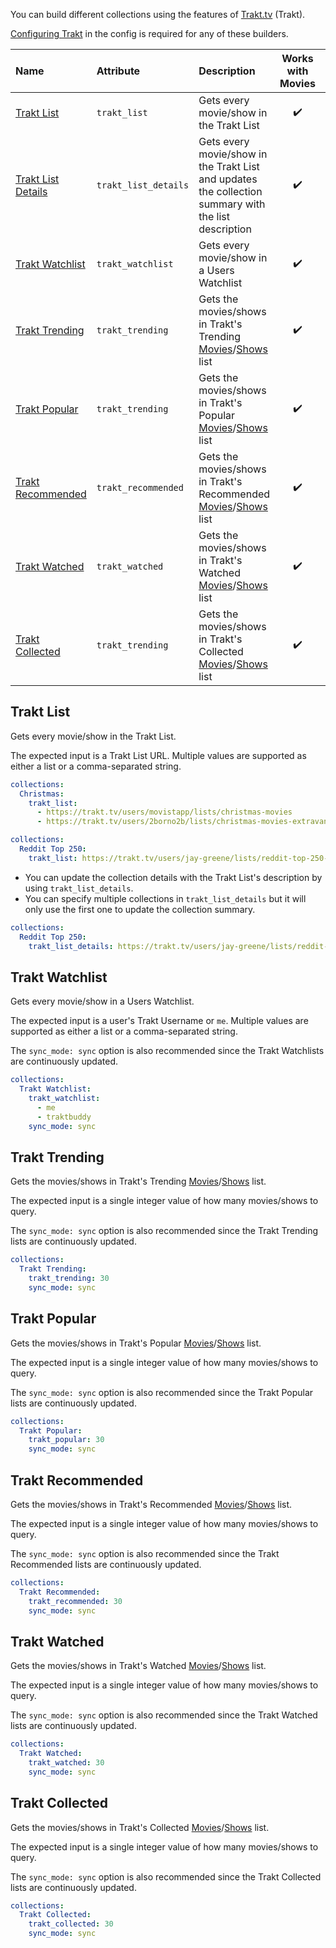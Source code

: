 You can build different collections using the features of [Trakt.tv](https://trakt.tv/) (Trakt). 

[Configuring Trakt](https://github.com/meisnate12/Plex-Meta-Manager/wiki/Trakt-Attributes) in the config is required for any of these builders.

| Name | Attribute | Description | Works with Movies | Works with Shows |
| :--- | :--- | :--- | :---: | :---: |
| [Trakt List](#trakt-list) | `trakt_list` | Gets every movie/show in the Trakt List | :heavy_check_mark: | :heavy_check_mark: |
| [Trakt List Details](#trakt-list) | `trakt_list_details` | Gets every movie/show in the Trakt List and updates the collection summary with the list description | :heavy_check_mark: | :heavy_check_mark: |
| [Trakt Watchlist](#trakt-watchlist) | `trakt_watchlist` | Gets every movie/show in a Users Watchlist | :heavy_check_mark: | :heavy_check_mark: |
| [Trakt Trending](#trakt-trending) | `trakt_trending` | Gets the movies/shows in Trakt's Trending [Movies](https://trakt.tv/movies/trending)/[Shows](https://trakt.tv/shows/trending) list | :heavy_check_mark: | :heavy_check_mark: | 
| [Trakt Popular](#trakt-popular) | `trakt_trending` | Gets the movies/shows in Trakt's Popular [Movies](https://trakt.tv/movies/popular)/[Shows](https://trakt.tv/shows/popular) list | :heavy_check_mark: | :heavy_check_mark: | 
| [Trakt Recommended](#trakt-recommended) | `trakt_recommended` | Gets the movies/shows in Trakt's Recommended [Movies](https://trakt.tv/movies/recommended/weekly)/[Shows](https://trakt.tv/shows/recommended/weekly) list | :heavy_check_mark: | :heavy_check_mark: | 
| [Trakt Watched](#trakt-watched) | `trakt_watched` | Gets the movies/shows in Trakt's Watched [Movies](https://trakt.tv/movies/watched/weekly)/[Shows](https://trakt.tv/shows/watched/weekly) list | :heavy_check_mark: | :heavy_check_mark: | 
| [Trakt Collected](#trakt-collected) | `trakt_trending` | Gets the movies/shows in Trakt's Collected [Movies](https://trakt.tv/movies/collected/weekly)/[Shows](https://trakt.tv/shows/collected/weekly) list | :heavy_check_mark: | :heavy_check_mark: | 

## Trakt List
Gets every movie/show in the Trakt List.

The expected input is a Trakt List URL. Multiple values are supported as either a list or a comma-separated string.

```yaml
collections:
  Christmas:
    trakt_list:
      - https://trakt.tv/users/movistapp/lists/christmas-movies
      - https://trakt.tv/users/2borno2b/lists/christmas-movies-extravanganza
```
```yaml
collections:
  Reddit Top 250:
    trakt_list: https://trakt.tv/users/jay-greene/lists/reddit-top-250-2019-edition
```

* You can update the collection details with the Trakt List's description by using `trakt_list_details`.
* You can specify multiple collections in `trakt_list_details` but it will only use the first one to update the collection summary.

```yaml
collections:
  Reddit Top 250:
    trakt_list_details: https://trakt.tv/users/jay-greene/lists/reddit-top-250-2019-edition
```

## Trakt Watchlist
Gets every movie/show in a Users Watchlist.

The expected input is a user's Trakt Username or `me`. Multiple values are supported as either a list or a comma-separated string.

The `sync_mode: sync` option is also recommended since the Trakt Watchlists are continuously updated.

```yaml
collections:
  Trakt Watchlist:
    trakt_watchlist:
      - me
      - traktbuddy
    sync_mode: sync
```

## Trakt Trending
Gets the movies/shows in Trakt's Trending [Movies](https://trakt.tv/movies/trending)/[Shows](https://trakt.tv/shows/trending) list.

The expected input is a single integer value of how many movies/shows to query. 

The `sync_mode: sync` option is also recommended since the Trakt Trending lists are continuously updated.

```yaml
collections:
  Trakt Trending:
    trakt_trending: 30
    sync_mode: sync
```

## Trakt Popular
Gets the movies/shows in Trakt's Popular [Movies](https://trakt.tv/movies/popular)/[Shows](https://trakt.tv/shows/popular) list.

The expected input is a single integer value of how many movies/shows to query. 

The `sync_mode: sync` option is also recommended since the Trakt Popular lists are continuously updated.

```yaml
collections:
  Trakt Popular:
    trakt_popular: 30
    sync_mode: sync
```

## Trakt Recommended
Gets the movies/shows in Trakt's Recommended [Movies](https://trakt.tv/movies/recommended/weekly)/[Shows](https://trakt.tv/shows/recommended/weekly) list.

The expected input is a single integer value of how many movies/shows to query. 

The `sync_mode: sync` option is also recommended since the Trakt Recommended lists are continuously updated.

```yaml
collections:
  Trakt Recommended:
    trakt_recommended: 30
    sync_mode: sync
```

## Trakt Watched
Gets the movies/shows in Trakt's Watched [Movies](https://trakt.tv/movies/watched/weekly)/[Shows](https://trakt.tv/shows/watched/weekly) list.

The expected input is a single integer value of how many movies/shows to query. 

The `sync_mode: sync` option is also recommended since the Trakt Watched lists are continuously updated.

```yaml
collections:
  Trakt Watched:
    trakt_watched: 30
    sync_mode: sync
```

## Trakt Collected
Gets the movies/shows in Trakt's Collected [Movies](https://trakt.tv/movies/collected/weekly)/[Shows](https://trakt.tv/shows/collected/weekly) list.

The expected input is a single integer value of how many movies/shows to query. 

The `sync_mode: sync` option is also recommended since the Trakt Collected lists are continuously updated.

```yaml
collections:
  Trakt Collected:
    trakt_collected: 30
    sync_mode: sync
```
